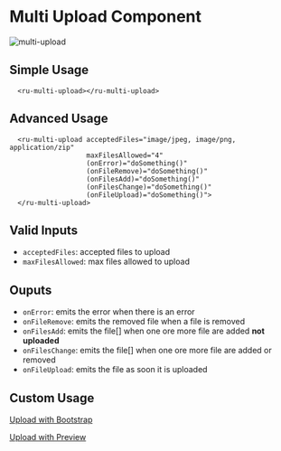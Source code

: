 # Multi Upload Component

![multi-upload](https://cloud.githubusercontent.com/assets/20790833/26152934/7f5a86ae-3b09-11e7-8c1e-7a136d062fa2.gif)

## Simple Usage

```angular2html
  <ru-multi-upload></ru-multi-upload>
```

## Advanced Usage

```angular2html
  <ru-multi-upload acceptedFiles="image/jpeg, image/png, application/zip"
                   maxFilesAllowed="4"
                   (onError)="doSomething()"
                   (onFileRemove)="doSomething()"
                   (onFilesAdd)="doSomething()"
                   (onFilesChange)="doSomething()"
                   (onFileUpload)="doSomething()">
  </ru-multi-upload>
```

## Valid Inputs

* `acceptedFiles`: accepted files to upload
* `maxFilesAllowed`: max files allowed to upload

## Ouputs

* `onError`: emits the error when there is an error
* `onFileRemove`: emits the removed file when a file is removed
* `onFilesAdd`: emits the file[] when one ore more file are added **not uploaded**
* `onFilesChange`: emits the file[] when one ore more file are added or removed
* `onFileUpload`: emits the file as soon it is uploaded

## Custom Usage

[Upload with Bootstrap](../src/app/demo/custom-multi-upload)

[Upload with Preview](../src/app/demo/custom-image-multi-upload)

